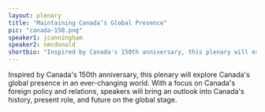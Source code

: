 ```yaml
---
layout: plenary
title: "Maintaining Canada’s Global Presence"
pic: "canada-150.png"
speaker1: jcunningham
speaker2: nmcdonald
shortbio: "Inspired by Canada's 150th anniversary, this plenary will explore Canada's global presence in an ever-changing world. With a focus on Canada's foreign policy and relations, speakers will bring an outlook into Canada's history, present role, and future on the global stage. "
---
```


Inspired by Canada's 150th anniversary, this plenary will explore Canada's global presence in an ever-changing world. With a focus on Canada's foreign policy and relations, speakers will bring an outlook into Canada's history, present role, and future on the global stage.
